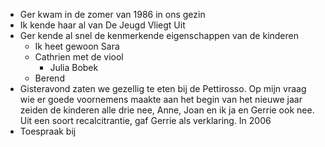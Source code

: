 - Ger kwam in de zomer van 1986 in ons gezin
- Ik kende haar al van De Jeugd Vliegt Uit
- Ger kende al snel de kenmerkende eigenschappen van de kinderen
	- Ik heet gewoon Sara
	- Cathrien met de viool
		- Julia Bobek
	- Berend
- Gisteravond zaten we gezellig te eten bij de Pettirosso. Op mijn vraag wie er goede voornemens maakte aan het begin van het nieuwe jaar zeiden de kinderen alle drie nee, Anne, Joan en ik ja en Gerrie ook nee. Uit een soort recalcitrantie, gaf Gerrie als verklaring. In 2006
- Toespraak bij